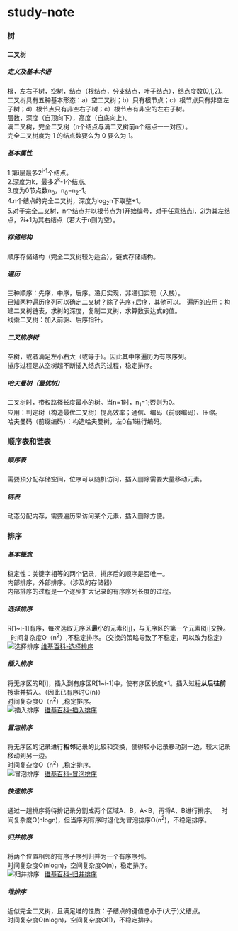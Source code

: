 # study-note
### 树
#### 二叉树
##### 定义及基本术语
根，左右子树，空树，结点（根结点，分支结点，叶子结点），结点度数(0,1,2)。
二叉树具有五种基本形态：a）空二叉树；b）只有根节点；c）根节点只有非空左子树；d）根节点只有非空右子树；e）根节点有非空的左右子树。  
层数，深度（自顶向下），高度（自底向上）。  
满二叉树，完全二叉树（n个结点与满二叉树前n个结点一一对应）。  
完全二叉树度为 1 的结点数要么为 0 要么为 1。  
##### 基本属性
1.第i层最多2<sup>i-1</sup>个结点。  
2.深度为k，最多2<sup>k</sup>-1个结点。  
3.度为0节点数n<sub>0</sub>，n<sub>0</sub>=n<sub>2</sub>-1。  
4.n个结点的完全二叉树，深度为log<sub>2</sub>n下取整+1。  
5.对于完全二叉树，n个结点并以根节点为1开始编号，对于任意结点i，2i为其左结点，2i+1为其右结点（若大于n则为空）。  
##### 存储结构
顺序存储结构（完全二叉树较为适合），链式存储结构。  
##### 遍历
三种顺序：先序，中序，后序。递归实现，非递归实现（入栈）。  
已知两种遍历序列可以确定二叉树？除了先序+后序，其他可以。
遍历的应用：构建二叉树链表，求树的深度，复制二叉树，求算数表达式的值。  
线索二叉树：加入前驱、后序指针。  
##### 二叉排序树
空树，或者满足左小右大（或等于）。因此其中序遍历为有序序列。  
排序过程是从空树起不断插入结点的过程，稳定排序。
##### 哈夫曼树（最优树）
二叉树时，带权路径长度最小的树。当n=1时，n<sub>1</sub>=1;否则为0。  
应用：判定树（构造最优二叉树）提高效率；通信、编码（前缀编码）、压缩。  
哈夫曼码（前缀编码）：构造哈夫曼树，左0右1进行编码。  

### 顺序表和链表  
##### 顺序表  
需要预分配存储空间，位序可以随机访问，插入删除需要大量移动元素。  
##### 链表
动态分配内存，需要遍历来访问某个元素，插入删除方便。  
### 排序
##### 基本概念
稳定性：关键字相等的两个记录，排序后的顺序是否唯一。  
内部排序，外部排序。（涉及的存储器）  
内部排序的过程是一个逐步扩大记录的有序序列长度的过程。  
##### 选择排序
R[1~i-1]有序，每次选取无序区**最小**的元素R[j]，与无序区的第一个元素R[i]交换。  
时间复杂度O（n<sup>2</sup>）,不稳定排序。（交换的策略导致了不稳定，可以改为稳定）  
![选择排序](https://upload.wikimedia.org/wikipedia/commons/b/b0/Selection_sort_animation.gif)
[维基百科-选择排序](https://zh.wikipedia.org/wiki/%E9%80%89%E6%8B%A9%E6%8E%92%E5%BA%8F)   
##### 插入排序
将无序区的R[i]，插入到有序区R[1~i-1]中，使有序区长度+1。插入过程**从后往前**搜索并插入。（因此已有序时O(n)）  
时间复杂度O（n<sup>2</sup>）,稳定排序。  
![插入排序](https://upload.wikimedia.org/wikipedia/commons/2/25/Insertion_sort_animation.gif)   
[维基百科-插入排序](https://zh.wikipedia.org/wiki/%E6%8F%92%E5%85%A5%E6%8E%92%E5%BA%8F)  
##### 冒泡排序
将无序区的记录进行**相邻**记录的比较和交换，使得较小记录移动到一边，较大记录移动到另一边。  
时间复杂度O（n<sup>2</sup>）,稳定排序。  
![冒泡排序](https://upload.wikimedia.org/wikipedia/commons/3/37/Bubble_sort_animation.gif)   
[维基百科-冒泡排序](https://zh.wikipedia.org/wiki/%E5%86%92%E6%B3%A1%E6%8E%92%E5%BA%8F)  
##### 快速排序
通过一趟排序将待排记录分割成两个区域A、B，A<B，再将A、B进行排序。  
时间复杂度O(nlogn)，但当序列有序时退化为冒泡排序O(n<sup>2</sup>)，不稳定排序。  
##### 归并排序
将两个位置相邻的有序子序列归并为一个有序序列。  
时间复杂度O(nlogn)，空间复杂度O(n)，稳定排序。  
![归并排序](https://upload.wikimedia.org/wikipedia/commons/c/cc/Merge-sort-example-300px.gif)   
[维基百科-归并排序](https://zh.wikipedia.org/wiki/%E5%BD%92%E5%B9%B6%E6%8E%92%E5%BA%8F)  
##### 堆排序
近似完全二叉树，且满足堆的性质：子结点的键值总小于(大于)父结点。  
时间复杂度O(nlogn)，空间复杂度O(1)，不稳定排序。  
